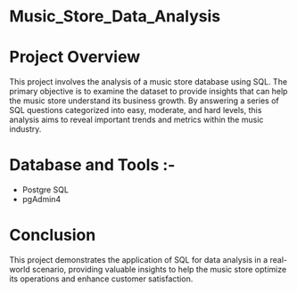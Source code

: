 # Music_Store_Data_Analysis

# Project Overview
This project involves the analysis of a music store database using SQL. The primary objective is to examine the dataset to provide insights that can help the music store understand its business growth. By answering a series of SQL questions categorized into easy, moderate, and hard levels, this analysis aims to reveal important trends and metrics within the music industry.

# Database and Tools :-
* Postgre SQL
* pgAdmin4

# Conclusion
This project demonstrates the application of SQL for data analysis in a real-world scenario, providing valuable insights to help the music store optimize its operations and enhance customer satisfaction.
